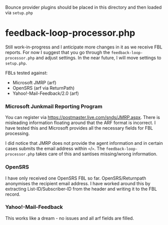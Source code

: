 Bounce provider plugins should be placed in this directory and then loaded via `setup.php`

# feedback-loop-processor.php
Still work-in-progress and I anticipate more changes in it as we receive FBL reports. For now I suggest that you go through the `feedback-loop-processor.php` and adjust settings. In the near future, I will move settings to `setup.php`.

FBLs tested against:
- Microsoft JMRP (arf)
- OpenSRS (arf via ReturnPath)
- Yahoo!-Mail-Feedback/2.0 (arf)

### Microsoft Junkmail Reporting Program
You can register via https://postmaster.live.com/snds/JMRP.aspx. There is misleading information floating around that the ARF format is incorrect. I have tested this and Microsoft provides all the necessary fields for FBL processing.

I did notice that JMRP does not provide the agent information and in certain cases submits the email address within `<`/`>`. The `feedback-loop-processor.php` takes care of this and santises missing/wrong information.

### OpenSRS
I have only received one OpenSRS FBL so far. OpenSRS/Returnpath anonymises the recipient email address. I have worked around this by extracting List-ID/Subscriber-ID from the header and writing it to the FBL record.

### Yahoo!-Mail-Feedback
This works like a dream - no issues and all arf fields are filled.


